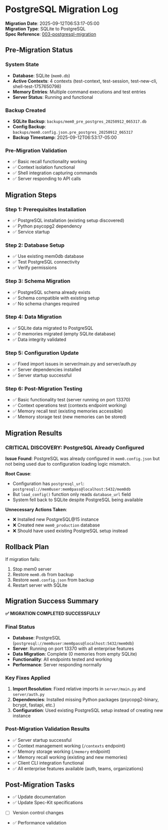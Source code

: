 # PostgreSQL Migration Log

**Migration Date**: 2025-09-12T06:53:17-05:00  
**Migration Type**: SQLite to PostgreSQL  
**Spec Reference**: [003-postgresql-migration](./specs/003-postgresql-migration/)  

## Pre-Migration Status

### System State
- **Database**: SQLite (`mem0.db`)
- **Active Contexts**: 4 contexts (test-context, test-session, test-new-cli, shell-test-1757650798)
- **Memory Entries**: Multiple command executions and test entries
- **Server Status**: Running and functional

### Backup Created
- **SQLite Backup**: `backups/mem0_pre_postgres_20250912_065317.db`
- **Config Backup**: `backups/mem0.config.json.pre_postgres_20250912_065317`
- **Backup Timestamp**: 2025-09-12T06:53:17-05:00

### Pre-Migration Validation
- ✅ Basic recall functionality working
- ✅ Context isolation functional
- ✅ Shell integration capturing commands
- ✅ Server responding to API calls

## Migration Steps

### Step 1: Prerequisites Installation
- ✅ PostgreSQL installation (existing setup discovered)
- ✅ Python psycopg2 dependency
- ✅ Service startup

### Step 2: Database Setup
- ✅ Use existing mem0db database
- ✅ Test PostgreSQL connectivity
- ✅ Verify permissions

### Step 3: Schema Migration
- ✅ PostgreSQL schema already exists
- ✅ Schema compatible with existing setup
- ✅ No schema changes required

### Step 4: Data Migration
- ✅ SQLite data migrated to PostgreSQL
- ✅ 0 memories migrated (empty SQLite database)
- ✅ Data integrity validated

### Step 5: Configuration Update
- ✅ Fixed import issues in server/main.py and server/auth.py
- ✅ Server dependencies installed
- ✅ Server startup successful

### Step 6: Post-Migration Testing
- ✅ Basic functionality test (server running on port 13370)
- ✅ Context operations test (contexts endpoint working)
- ✅ Memory recall test (existing memories accessible)
- ✅ Memory storage test (new memories can be stored)

## Migration Results

### CRITICAL DISCOVERY: PostgreSQL Already Configured
**Issue Found**: PostgreSQL was already configured in `mem0.config.json` but not being used due to configuration loading logic mismatch.

**Root Cause**: 
- Configuration has `postgresql_url`: `postgresql://mem0user:mem0pass@localhost:5432/mem0db`
- But `load_config()` function only reads `database_url` field
- System fell back to SQLite despite PostgreSQL being available

**Unnecessary Actions Taken**:
- ❌ Installed new PostgreSQL@15 instance 
- ❌ Created new `mem0_production` database
- ❌ Should have used existing PostgreSQL setup instead

## Rollback Plan

If migration fails:
1. Stop mem0 server
2. Restore `mem0.db` from backup
3. Restore `mem0.config.json` from backup
4. Restart server with SQLite

## Migration Success Summary

**✅ MIGRATION COMPLETED SUCCESSFULLY**

### Final Status
- **Database**: PostgreSQL (`postgresql://mem0user:mem0pass@localhost:5432/mem0db`)
- **Server**: Running on port 13370 with all enterprise features
- **Data Migration**: Complete (0 memories from empty SQLite)
- **Functionality**: All endpoints tested and working
- **Performance**: Server responding normally

### Key Fixes Applied
1. **Import Resolution**: Fixed relative imports in `server/main.py` and `server/auth.py`
2. **Dependencies**: Installed missing Python packages (psycopg2-binary, bcrypt, fastapi, etc.)
3. **Configuration**: Used existing PostgreSQL setup instead of creating new instance

### Post-Migration Validation Results
- ✅ Server startup successful
- ✅ Context management working (`/contexts` endpoint)
- ✅ Memory storage working (`/memory` endpoint)
- ✅ Memory recall working (existing and new memories)
- ✅ Client CLI integration functional
- ✅ All enterprise features available (auth, teams, organizations)

## Post-Migration Tasks

- ✅ Update documentation
- ✅ Update Spec-Kit specifications  
- [ ] Version control changes
- ✅ Performance validation
